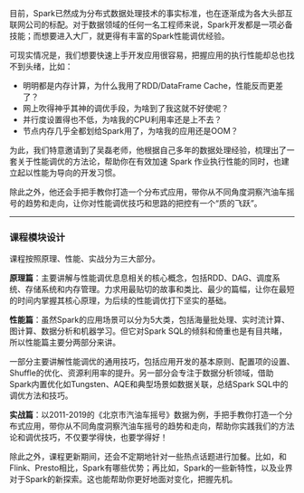 目前，Spark已然成为分布式数据处理技术的事实标准，也在逐渐成为各大头部互联网公司的标配。对于数据领域的任何一名工程师来说，Spark开发都是一项必备技能；而想要进入大厂，就更得有丰富的Spark性能调优经验。

可现实情况是，我们想要快速上手开发应用很容易，把握应用的执行性能却总也找不到头绪，比如：

- 明明都是内存计算，为什么我用了RDD/DataFrame Cache，性能反而更差了？
- 网上吹得神乎其神的调优手段，为啥到了我这就不好使呢？
- 并行度设置得也不低，为啥我的CPU利用率还是上不去？
- 节点内存几乎全都划给Spark用了，为啥我的应用还是OOM？

为此，我们特意邀请到了吴磊老师，他根据自己多年的数据处理经验，梳理出了一套关于性能调优的方法论，帮助你在有效加速 Spark 作业执行性能的同时，也建立起以性能为导向的开发习惯。

除此之外，他还会手把手教你打造一个分布式应用，带你从不同角度洞察汽油车摇号的趋势和走向，让你对性能调优技巧和思路的把控有一个“质的飞跃”。

* * *

### **课程模块设计**

课程按照原理、性能、实战分为三大部分。

**原理篇**：主要讲解与性能调优息息相关的核心概念，包括RDD、DAG、调度系统、存储系统和内存管理。力求用最贴切的故事和类比、最少的篇幅，让你在最短的时间内掌握其核心原理，为后续的性能调优打下坚实的基础。

**性能篇**：虽然Spark的应用场景可以分为5大类，包括海量批处理、实时流计算、图计算、数据分析和机器学习。但它对Spark SQL的倾斜和倚重也是有目共睹，所以性能篇主要分两部分来讲。

一部分主要讲解性能调优的通用技巧，包括应用开发的基本原则、配置项的设置、Shuffle的优化、资源利用率的提升。另一部分会专注于数据分析领域，借助Spark内置优化如Tungsten、AQE和典型场景如数据关联，总结Spark SQL中的调优方法和技巧。

**实战篇**：以2011-2019的《北京市汽油车摇号》数据为例，手把手教你打造一个分布式应用，带你从不同角度洞察汽油车摇号的趋势和走向，帮助你实践我们的方法论和调优技巧，不仅要学得快，也要学得好！

除此之外，课程更新期间，还会不定期地针对一些热点话题进行加餐。比如，和Flink、Presto相比，Spark有哪些优势；再比如，Spark的一些新特性，以及业界对于Spark的新探索。这也能帮助你更好地面对变化，把握先机。